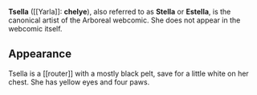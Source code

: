 **Tsella** ([[Yarla]]: **chelye**), also referred to as **Stella** or **Estella**, is the canonical artist of the Arboreal webcomic. She does not appear in the webcomic itself.
## Appearance
Tsella is a [[router]] with a mostly black pelt, save for a little white on her chest. She has yellow eyes and four paws.